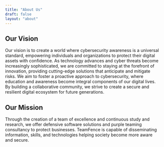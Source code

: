 ```yaml
---
title: "About Us"
draft: false
layout: "about"
---
```


## Our Vision
Our vision is to create a world where cybersecurity awareness is a universal standard, empowering individuals and organizations to protect their digital assets with confidence. As technology advances and cyber threats become increasingly sophisticated, we are committed to staying at the forefront of innovation, providing cutting-edge solutions that anticipate and mitigate risks. We aim to foster a proactive approach to cybersecurity, where education and awareness become integral components of our digital lives. By building a collaborative community, we strive to create a secure and resilient digital ecosystem for future generations.

## Our Mission
Through the creation of a team of excellence and continuous study and research, we offer defensive software solutions and purple teaming consultancy to protect businesses. TeamFence is capable of disseminating information, skills, and technologies helping society become more aware and secure.